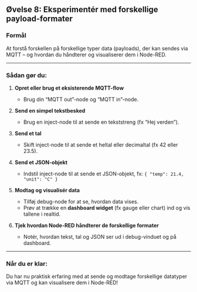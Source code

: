 ## **Øvelse 8: Eksperimentér med forskellige payload-formater**

### **Formål**

At forstå forskellen på forskellige typer data (payloads), der kan sendes via MQTT – og hvordan du håndterer og visualiserer dem i Node-RED.

---

### **Sådan gør du:**

1. **Opret eller brug et eksisterende MQTT-flow**

   * Brug din “MQTT out”-node og “MQTT in”-node.

2. **Send en simpel tekstbesked**

   * Brug en inject-node til at sende en tekststreng (fx “Hej verden”).

3. **Send et tal**

   * Skift inject-node til at sende et heltal eller decimaltal (fx 42 eller 23.5).

4. **Send et JSON-objekt**

   * Indstil inject-node til at sende et JSON-objekt, fx:
     `{ "temp": 21.4, "unit": "C" }`

5. **Modtag og visualisér data**

   * Tilføj debug-node for at se, hvordan data vises.
   * Prøv at trække en **dashboard widget** (fx gauge eller chart) ind og vis tallene i realtid.

6. **Tjek hvordan Node-RED håndterer de forskellige formater**

   * Notér, hvordan tekst, tal og JSON ser ud i debug-vinduet og på dashboard.

---

### **Når du er klar:**

Du har nu praktisk erfaring med at sende og modtage forskellige datatyper via MQTT og kan visualisere dem i Node-RED!
